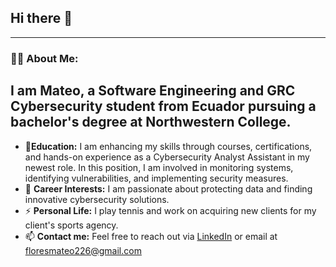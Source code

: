 ## Hi there 👋

---
### 👨‍💻 About Me:
I am Mateo, a Software Engineering and GRC Cybersecurity student from Ecuador pursuing a bachelor's degree at Northwestern College.
---
- 🌱**Education:** I am enhancing my skills through courses, certifications, and hands-on experience as a Cybersecurity Analyst Assistant in my newest role. In this position, I am involved in monitoring systems, identifying vulnerabilities, and implementing security measures.
- 🔭 **Career Interests:** I am passionate about protecting data and finding innovative cybersecurity solutions.
- ⚡ **Personal Life:** I play tennis and work on acquiring new clients for my client's sports agency.
- 📫 **Contact me:** Feel free to reach out via [LinkedIn](https://www.linkedin.com/in/mateo-floresc/) or email at floresmateo226@gmail.com

